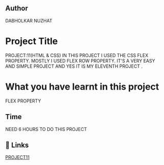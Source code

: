  ## Author 
 DABHOLKAR NUZHAT 
 
# Project Title
PROJECT:11(HTML & CSS)
IN THIS PROJECT I USED THE CSS FLEX PROPERTY.
MOSTLY I USED FLEX ROW  PROPERTY. IT'S A VERY EASY AND SIMPLE PROJECT AND YES IT IS MY ELEVENTH PROJECT .



 # What you have learnt in this project
FLEX PROPERTY 

## Time
 NEED 6 HOURS TO DO THIS PROJECT

## 🔗 Links
[PROJECT11 ](https://project11a.netlify.app/)
